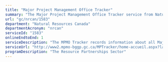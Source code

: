 ```yaml
---
title: "Major Project Management Office Tracker"
summary: "The Major Project Management Office Tracker service from Natural Resources Canada is available end-to-end online, according to the GC Service Inventory."
url: "gc/nrcan/1583"
department: "Natural Resources Canada"
departmentAcronym: "nrcan"
serviceId: "1583"
onlineEndtoEnd: 1
serviceDescription: "The MPMO Tracker records information about all Major Projects Management Office (MPMO) projects at various stages in the review process, including those that are currently undergoing a regulatory review and those that have completed a review."
serviceUrl: "http://www2.mpmo-bggp.gc.ca/MPTracker/home-accueil.aspx?lang=en"
programDescription: "The Resource Partnerships Sector"
---
```

